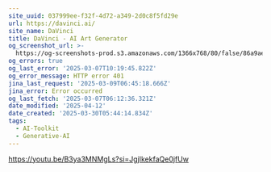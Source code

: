 ```yaml
---
site_uuid: 037999ee-f32f-4d72-a349-2d0c8f5fd29e
url: https://davinci.ai/
site_name: DaVinci
title: DaVinci - AI Art Generator
og_screenshot_url: >-
  https://og-screenshots-prod.s3.amazonaws.com/1366x768/80/false/86a9ae4806f4b318e10fa28e76d7409398590620a0abb2f66881291c7960320b.jpeg
og_errors: true
og_last_error: '2025-03-07T10:19:45.822Z'
og_error_message: HTTP error 401
jina_last_request: '2025-03-09T06:45:18.666Z'
jina_error: Error occurred
og_last_fetch: '2025-03-07T06:12:36.321Z'
date_modified: '2025-04-12'
date_created: '2025-03-30T05:44:14.834Z'
tags:
  - AI-Toolkit
  - Generative-AI
---
```





































https://youtu.be/B3ya3MNMgLs?si=JgjIkekfaQe0jfUw

